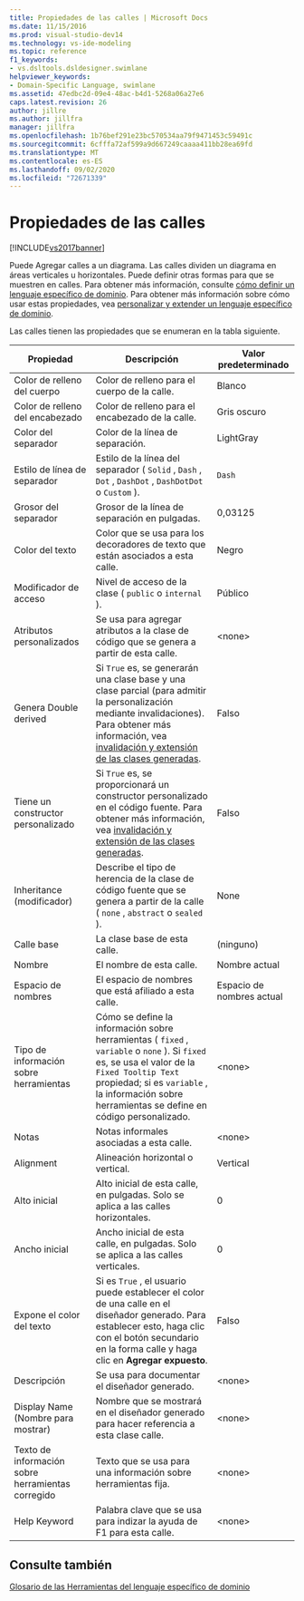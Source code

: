 ```yaml
---
title: Propiedades de las calles | Microsoft Docs
ms.date: 11/15/2016
ms.prod: visual-studio-dev14
ms.technology: vs-ide-modeling
ms.topic: reference
f1_keywords:
- vs.dsltools.dsldesigner.swimlane
helpviewer_keywords:
- Domain-Specific Language, swimlane
ms.assetid: 47edbc2d-09e4-48ac-b4d1-5268a06a27e6
caps.latest.revision: 26
author: jillre
ms.author: jillfra
manager: jillfra
ms.openlocfilehash: 1b76bef291e23bc570534aa79f9471453c59491c
ms.sourcegitcommit: 6cfffa72af599a9d667249caaaa411bb28ea69fd
ms.translationtype: MT
ms.contentlocale: es-ES
ms.lasthandoff: 09/02/2020
ms.locfileid: "72671339"
---
```

# <a name="properties-of-swimlanes"></a>Propiedades de las calles
[!INCLUDE[vs2017banner](../includes/vs2017banner.md)]

Puede Agregar calles a un diagrama. Las calles dividen un diagrama en áreas verticales u horizontales. Puede definir otras formas para que se muestren en calles. Para obtener más información, consulte [cómo definir un lenguaje específico de dominio](../modeling/how-to-define-a-domain-specific-language.md). Para obtener más información sobre cómo usar estas propiedades, vea [personalizar y extender un lenguaje específico de dominio](../modeling/customizing-and-extending-a-domain-specific-language.md).

 Las calles tienen las propiedades que se enumeran en la tabla siguiente.

|Propiedad|Descripción|Valor predeterminado|
|--------------|-----------------|-------------|
|Color de relleno del cuerpo|Color de relleno para el cuerpo de la calle.|Blanco|
|Color de relleno del encabezado|Color de relleno para el encabezado de la calle.|Gris oscuro|
|Color del separador|Color de la línea de separación.|LightGray|
|Estilo de línea de separador|Estilo de la línea del separador ( `Solid` , `Dash` , `Dot` , `DashDot` , `DashDotDot` o `Custom` ).|`Dash`|
|Grosor del separador|Grosor de la línea de separación en pulgadas.|0,03125|
|Color del texto|Color que se usa para los decoradores de texto que están asociados a esta calle.|Negro|
|Modificador de acceso|Nivel de acceso de la clase ( `public` o `internal` ).|Público|
|Atributos personalizados|Se usa para agregar atributos a la clase de código que se genera a partir de esta calle.|\<none>|
|Genera Double derived|Si `True` es, se generarán una clase base y una clase parcial (para admitir la personalización mediante invalidaciones). Para obtener más información, vea [invalidación y extensión de las clases generadas](../modeling/overriding-and-extending-the-generated-classes.md).|Falso|
|Tiene un constructor personalizado|Si `True` es, se proporcionará un constructor personalizado en el código fuente. Para obtener más información, vea [invalidación y extensión de las clases generadas](../modeling/overriding-and-extending-the-generated-classes.md).|Falso|
|Inheritance (modificador)|Describe el tipo de herencia de la clase de código fuente que se genera a partir de la calle ( `none` , `abstract` o `sealed` ).|None|
|Calle base|La clase base de esta calle.|(ninguno)|
|Nombre|El nombre de esta calle.|Nombre actual|
|Espacio de nombres|El espacio de nombres que está afiliado a esta calle.|Espacio de nombres actual|
|Tipo de información sobre herramientas|Cómo se define la información sobre herramientas ( `fixed` , `variable` o `none` ). Si `fixed` es, se usa el valor de la `Fixed Tooltip Text` propiedad; si es `variable` , la información sobre herramientas se define en código personalizado.|\<none>|
|Notas|Notas informales asociadas a esta calle.|\<none>|
|Alignment|Alineación horizontal o vertical.|Vertical|
|Alto inicial|Alto inicial de esta calle, en pulgadas. Solo se aplica a las calles horizontales.|0|
|Ancho inicial|Ancho inicial de esta calle, en pulgadas. Solo se aplica a las calles verticales.|0|
|Expone el color del texto|Si es `True` , el usuario puede establecer el color de una calle en el diseñador generado. Para establecer esto, haga clic con el botón secundario en la forma calle y haga clic en **Agregar expuesto**.|Falso|
|Descripción|Se usa para documentar el diseñador generado.|\<none>|
|Display Name (Nombre para mostrar)|Nombre que se mostrará en el diseñador generado para hacer referencia a esta clase calle.|\<none>|
|Texto de información sobre herramientas corregido|Texto que se usa para una información sobre herramientas fija.|\<none>|
|Help Keyword|Palabra clave que se usa para indizar la ayuda de F1 para esta calle.|\<none>|

## <a name="see-also"></a>Consulte también
 [Glosario de las Herramientas del lenguaje específico de dominio](https://msdn.microsoft.com/ca5e84cb-a315-465c-be24-76aa3df276aa)
